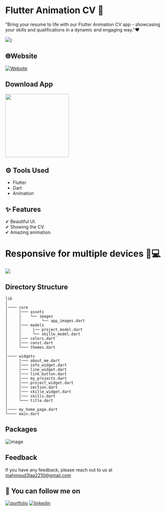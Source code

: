 
# Flutter Animation CV 📝

"Bring your resume to life with our Flutter Animation CV app - showcasing your skills and qualifications in a dynamic and engaging way."❤️ 

![](https://user-images.githubusercontent.com/60518534/212568723-cdcd65a3-1217-421e-897c-7e628282eb42.gif))

## 🌐Website
[![Website](https://img.shields.io/badge/website-000000?style=for-the-badge&logo=About.me&logoColor=white)](https://multiple-auth-4d0ff.web.app/#/)

## Download App 
<a href="https://github.com/MahmoudAlaa22/flutter-animate-cv/releases/download/V1/app-release.apk"><img src="https://playerzon.com/asset/download.png" width="200"></img></a>

## ⚙ Tools Used
- Flutter 
- Dart
- Animation

## ✨ Features
✔ Beautiful UI.\
✔ Showing the CV.\
✔ Amazing animation.



# Responsive for multiple devices 📱💻 
![](https://user-images.githubusercontent.com/60518534/212568752-0bbf9d7c-64d6-4537-af0f-688abc772634.gif)

## Directory Structure

```
lib
│
│──── core
│     │─── assets
│     │    └── images
│     │         └── app_images.dart
│     │─── models
│     │     │── project_model.dart
│     │     └── skille_model.dart
│     │─── colors.dart
│     │─── const.dart
│     └─── themes.dart
│
│──── widgets
│     │─── about_me.dart
│     │─── info_widget.dart
│     │─── line_widget.dart
│     │─── link_button.dart
│     │─── my_projects.dart
│     │─── project_widget.dart
│     │─── section.dart
│     │─── skille_widget.dart
│     │─── skills.dart
│     └─── title.dart
│
│──── my_home_page.dart
└──── main.dart    
```


## Packages

![image](https://user-images.githubusercontent.com/60518534/212569682-d3c3b139-c4dd-4373-972f-b3a30894a755.png)

## Feedback

If you have any feedback, please reach out to us at mahmoud3laa2210@gmail.com

## 🔗 You can follow me on

[![portfolio](https://img.shields.io/badge/GitHub-100000?style=for-the-badge&logo=github&logoColor=white)](https://github.com/MahmoudAlaa22)
[![linkedin](https://img.shields.io/badge/linkedin-0A66C2?style=for-the-badge&logo=linkedin&logoColor=white)](https://www.linkedin.com/in/mahmoudalaa2210/)
